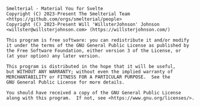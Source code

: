     Smelterial - Material You for Svelte
    Copyright (C) 2023-Present The Smelterial Team <https://github.com/orgs/smelterial/people>
    Copyright (C) 2023-Present Will 'WillsterJohnson' Johnson <willster@willsterjohnson.com> (https://willsterjohnson.com/)

    This program is free software: you can redistribute it and/or modify
    it under the terms of the GNU General Public License as published by
    the Free Software Foundation, either version 3 of the License, or
    (at your option) any later version.

    This program is distributed in the hope that it will be useful,
    but WITHOUT ANY WARRANTY; without even the implied warranty of
    MERCHANTABILITY or FITNESS FOR A PARTICULAR PURPOSE.  See the
    GNU General Public License for more details.

    You should have received a copy of the GNU General Public License
    along with this program.  If not, see <https://www.gnu.org/licenses/>.
